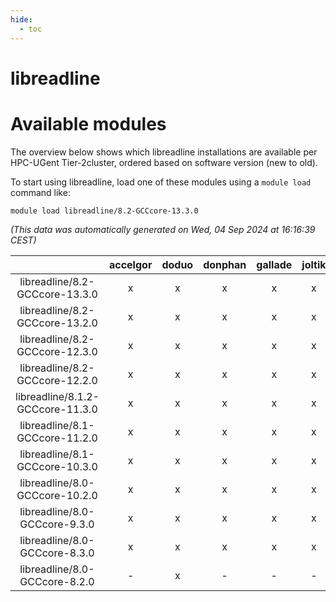 ```yaml
---
hide:
  - toc
---
```


libreadline
===========

# Available modules


The overview below shows which libreadline installations are available per HPC-UGent Tier-2cluster, ordered based on software version (new to old).

To start using libreadline, load one of these modules using a `module load` command like:

```shell
module load libreadline/8.2-GCCcore-13.3.0
```

*(This data was automatically generated on Wed, 04 Sep 2024 at 16:16:39 CEST)*  

| |accelgor|doduo|donphan|gallade|joltik|shinx|skitty|
| :---: | :---: | :---: | :---: | :---: | :---: | :---: | :---: |
|libreadline/8.2-GCCcore-13.3.0|x|x|x|x|x|x|x|
|libreadline/8.2-GCCcore-13.2.0|x|x|x|x|x|x|x|
|libreadline/8.2-GCCcore-12.3.0|x|x|x|x|x|x|x|
|libreadline/8.2-GCCcore-12.2.0|x|x|x|x|x|x|x|
|libreadline/8.1.2-GCCcore-11.3.0|x|x|x|x|x|x|x|
|libreadline/8.1-GCCcore-11.2.0|x|x|x|x|x|x|x|
|libreadline/8.1-GCCcore-10.3.0|x|x|x|x|x|-|x|
|libreadline/8.0-GCCcore-10.2.0|x|x|x|x|x|-|x|
|libreadline/8.0-GCCcore-9.3.0|x|x|x|x|x|-|x|
|libreadline/8.0-GCCcore-8.3.0|x|x|x|x|x|-|x|
|libreadline/8.0-GCCcore-8.2.0|-|x|-|-|-|-|-|
